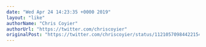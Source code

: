 ```yaml
---
date: "Wed Apr 24 14:23:35 +0000 2019"
layout: "like"
authorName: "Chris Coyier"
authorUrl: "https://twitter.com/chriscoyier"
originalPost: "https://twitter.com/chriscoyier/status/1121057098442215425"
---
```

